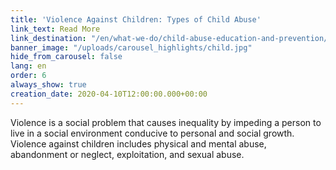 ```yaml
---
title: 'Violence Against Children: Types of Child Abuse'
link_text: Read More
link_destination: "/en/what-we-do/child-abuse-education-and-prevention/types-of-child-abuse/"
banner_image: "/uploads/carousel_highlights/child.jpg"
hide_from_carousel: false
lang: en
order: 6
always_show: true
creation_date: 2020-04-10T12:00:00.000+00:00
---
```

Violence is a social problem that causes inequality by impeding a person to live in a social environment conducive to personal and social growth. Violence against children includes physical and mental abuse, abandonment or neglect, exploitation, and sexual abuse.
